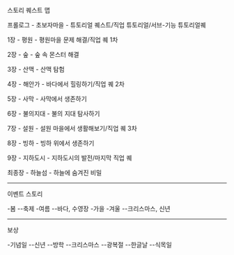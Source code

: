 스토리 퀘스트 맵


프롤로그 - 초보자마을 - 튜토리얼 퀘스트/직업 튜토리얼/서브-기능 튜토리얼퀘

1장 - 평원 - 평원마을 문제 해결/직업 퀘 1차

2장 - 숲 - 숲 속 몬스터 해결

3장 - 산맥 - 산맥 탐험

4장 - 해안가 - 바다에서 힐링하기/직업 퀘 2차

5장 - 사막 - 사막에서 생존하기

6장 - 불의지대 - 불의 지대 탐사하기

7장 - 설원 - 설원 마을에서 생활해보기/직업 퀘 3차

8장 - 빙하 - 빙하 위에서 생존하기 

9장 - 지하도시 - 지하도시의 발전/마지막 직업 퀘

최종장 - 하늘섬 - 하늘에 숨겨진 비밀


---

이벤트 스토리

-봄
--축제
-여름
--바다, 수영장
-가을
-겨울
--크리스마스, 신년


---

보상

-기념일
--신년
--방학
--크리스마스
--광복절
--한글날
--식목일